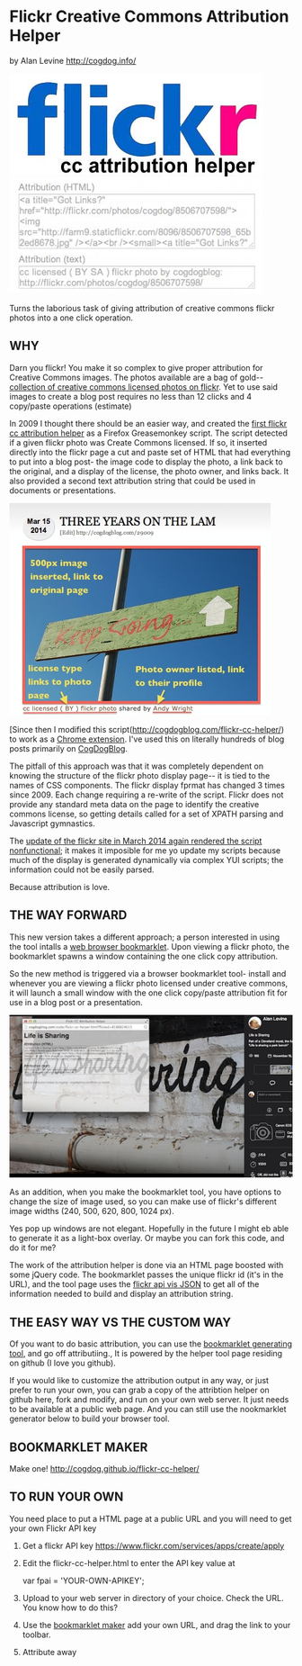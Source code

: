 Flickr Creative Commons Attribution Helper
=========================
by Alan Levine http://cogdog.info/

![flickr needs help attribution](images/flickr-cc-logo.jpg "cc logo")

Turns the laborious task of giving attribution of creative commons flickr photos into a one click operation.


WHY
-----

Darn you flickr! You make it so complex to give proper attribution for Creative Commons images. The photos available are a bag of gold-- [collection of creative commons licensed photos on flickr](http://flickr.com/creativecommon). Yet to use said images to create a blog post requires no less than 12 clicks and 4 copy/paste operations (estimate)

In 2009 I thought there should be an easier way, and created the [first flickr cc attribution helper](http://userscripts.org/scripts/show/49395) as a Firefox Greasemonkey script.  The script detected if a given flickr photo was Create Commons licensed. If so, it inserted directly into the flickr page a cut and paste set of HTML that had everything to put into a blog post- the image code to display the photo, a link back to the original, and a display of the license, the photo owner, and links back.  It also provided a second text attribution string that could be used in documents or presentations.

![how I like to give attribution](images/cc-sttribution-example.jpg "cc logo")

[Since then I modified this script(http://cogdogblog.com/flickr-cc-helper/) to work as a [Chrome extension](https://chrome.google.com/webstore/detail/flickr-cc-attribution-hel/gcnphdhkhoepofbahkgfifigellgklbp). I've used this on literally hundreds of blog posts primarily on [CogDogBlog](http://cogdogblog.com/).

The pitfall of this approach was that it was completely dependent on knowing the structure of the flickr photo display page-- it is tied to the names of CSS  components. The flickr display fprmat has changed 3 times since 2009.  Each change requiring a re-write of the script. Flickr does not provide any standard meta data on the page to identify the creative commons license, so getting details called for a set of XPATH parsing and Javascript gymnastics.
			
The [update of the flickr site in March 2014 again rendered the script nonfunctional](http://cogdogblog.com/2014/03/26/new-flickr-trashes-creative-commons-attribution-helper/); it makes it imposible for me yo update my scripts because much of the display is generated dynamically via complex YUI scripts; the information could not be easily parsed.

Because attribution is love.
	
THE WAY FORWARD
-----

This new version takes a different approach; a person interested  in using the tool intalls a [web browser bookmarklet](http://en.wikipedia.org/wiki/Bookmarklet). Upon viewing a flickr photo, the bookmarklet spawns a window containing the one click copy attribution. 

So the new method is triggered via a browser bookmarklet tool- install and whenever you are viewing a flickr photo licensed under creative commons, it will launch a small window with the one click copy/paste attribution fit for use in a blog post or a presentation.

![Screen shot of image helper](images/cc-helper-shot.jpg "Example")

As an addition, when you make the bookmarklet tool, you have options to change the size of image used, so you can make use of flickr's different image widths (240, 500, 620, 800, 1024 px).

Yes pop up windows are not elegant. Hopefully in the future I might eb able to generate it as a light-box overlay. Or maybe you can fork this code, and do it for me?

The work of the attribution helper is done via an HTML page boosted with some jQuery code. The bookmarklet passes the unique flickr id (it's in the URL), and the tool page uses the [flickr api vis JSON](https://www.flickr.com/services/api/response.json.html) to get all of the information needed to build and display an attribution string.


THE EASY WAY VS THE CUSTOM WAY
-----

Of you want to do basic attribution, you can use the [bookmarklet generating tool](http://cogdog.github.io/flickr-cc-helper/), and go off attributiing., It is powered by the helper tool page residing on github (I love you github).
			
If you would like to customize the attribution output in any way, or just prefer to run your own,  you can grab a copy of the attribtion helper on github here, fork and modify, and run on your own web server. It just needs to be available at a public web page. And you can still use the nookmarklet generator below to build your browser tool.


BOOKMARKLET MAKER
-----
Make one! http://cogdog.github.io/flickr-cc-helper/


TO RUN YOUR OWN
------------

You need place to put a HTML page at a public URL and you will need to get your own Flickr API key 

1. Get a flickr API key https://www.flickr.com/services/apps/create/apply
2. Edit the  flickr-cc-helper.html to enter the API key value at

	var fpai = 'YOUR-OWN-APIKEY';


3. Upload to your web server in directory of your choice.  Check the URL. You know how to do this?
4. Use the [bookmarklet maker](http://cogdog.github.io/flickr-cc-helper/) add your own URL, and drag the link to your toolbar.
5. Attribute away


